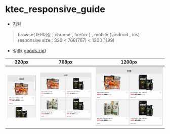 # ktec_responsive_guide


- 지원

>browse( IE9이상 , chrome , firefox ) , mobile ( android , ios)  
>responsive size :  320 < 768(767) < 1200(1199)



- 상품( [goods.zip](https://app.box.com/s/8ki7fw4sknlraetb76rrexvec3tnzrma))

| 320px | 768px | 1200px |
| :---: | :---: | :---: |
| ![screen](goods/img/320.jpg) | ![screen](goods/img/768.jpg) | ![screen](goods/img/1200.jpg) |
 